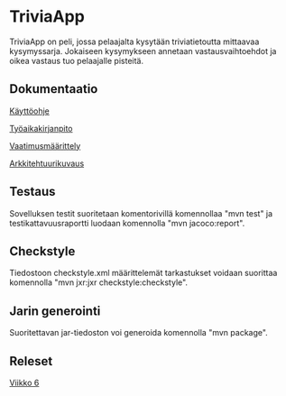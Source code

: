 
# TriviaApp

TriviaApp on peli, jossa pelaajalta kysytään triviatietoutta mittaavaa kysymyssarja. Jokaiseen kysymykseen annetaan vastausvaihtoehdot ja oikea vastaus tuo pelaajalle pisteitä.

## Dokumentaatio
[Käyttöohje](https://github.com/ruuskal/ot-harjoitustyo/blob/master/dokumentaatio/kayttoohje.md)

[Työaikakirjanpito](https://github.com/ruuskal/ot-harjoitustyo/blob/master/dokumentaatio/tyoaikakirjanpito.md)

[Vaatimusmäärittely](https://github.com/ruuskal/ot-harjoitustyo/blob/master/dokumentaatio/vaatimusmaarittely.md)

[Arkkitehtuurikuvaus](https://github.com/ruuskal/ot-harjoitustyo/tree/master/dokumentaatio/arkkitehtuuri.md)
## Testaus

Sovelluksen testit suoritetaan komentorivillä komennollaa "mvn test" ja testikattavuusraportti
luodaan komennolla "mvn jacoco:report".

## Checkstyle

Tiedostoon checkstyle.xml määrittelemät tarkastukset voidaan suorittaa komennolla 
"mvn jxr:jxr checkstyle:checkstyle".

## Jarin generointi

Suoritettavan jar-tiedoston voi generoida komennolla "mvn package".

## Releset
[Viikko 6](https://github.com/ruuskal/ot-harjoitustyo/releases/tag/viikko6)
